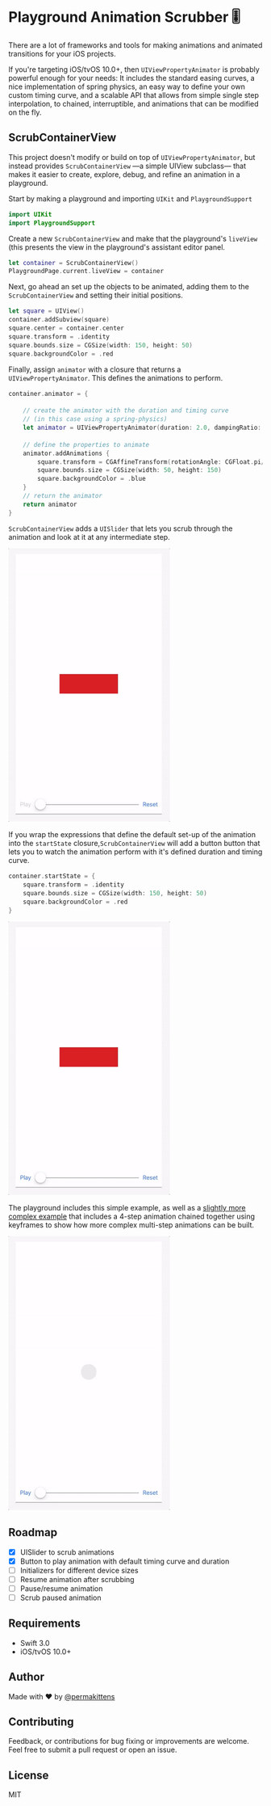 # Playground Animation Scrubber 🎚

There are a lot of frameworks and tools for making animations and animated
transitions for your iOS projects.

If you're targeting iOS/tvOS 10.0+, then `UIViewPropertyAnimator` is probably
powerful enough for your needs: It includes the standard easing curves, a nice
implementation of spring physics, an easy way to define your own custom
timing curve, and a scalable API that allows from simple single step
interpolation, to chained, interruptible, and animations that can be modified on
the fly.

## ScrubContainerView
This project doesn't modify or build on top of `UIViewPropertyAnimator`, but
instead provides `ScrubContainerView` —a simple UIView subclass— that makes it
easier to create, explore, debug, and refine an animation in a playground.


Start by making a playground and importing `UIKit` and `PlaygroundSupport`

````Swift
import UIKit
import PlaygroundSupport
````

Create a new `ScrubContainerView` and make that the playground's `liveView`
(this presents the view in the playground's assistant editor panel.

````Swift
let container = ScrubContainerView()
PlaygroundPage.current.liveView = container
````

Next, go ahead an set up the objects to be animated, adding them to the
`ScrubContainerView` and setting their initial positions.

````Swift
let square = UIView()
container.addSubview(square)
square.center = container.center
square.transform = .identity
square.bounds.size = CGSize(width: 150, height: 50)
square.backgroundColor = .red
````

Finally, assign `animator` with a closure that returns a
`UIViewPropertyAnimator`. This defines the animations to perform.

````Swift
container.animator = {

    // create the animator with the duration and timing curve
    // (in this case using a spring-physics)
    let animator = UIViewPropertyAnimator(duration: 2.0, dampingRatio: 0.5)

    // define the properties to animate
    animator.addAnimations {
        square.transform = CGAffineTransform(rotationAngle: CGFloat.pi/2)
        square.bounds.size = CGSize(width: 50, height: 150)
        square.backgroundColor = .blue
    }
    // return the animator
    return animator
}
````

`ScrubContainerView` adds a `UISlider` that lets you scrub through the animation
and look at it at any intermediate step.

<img src="./assets/scrubber-simple-1.gif" width="320">

If you wrap the expressions that define the default set-up of the animation into
the `startState` closure,`ScrubContainerView` will add a button button that lets
you to watch the animation perform with it's defined duration and timing curve.

````Swift
container.startState = {
    square.transform = .identity
    square.bounds.size = CGSize(width: 150, height: 50)
    square.backgroundColor = .red
}
````

<img src="./assets/scrubber-simple-2.gif" width="320">

The playground includes this simple example, as well as a [slightly more complex
example](https://github.com/mathewsanders/Scrubber/blob/master/source/Animation.playground/Pages/Keyframe%20example.xcplaygroundpage/Contents.swift)
that includes a 4-step animation chained together using keyframes to show how
more complex multi-step animations can be built.

<img src="./assets/scrubber-chained-1.gif" width="320">

## Roadmap
- [x] UISlider to scrub animations
- [x] Button to play animation with default timing curve and duration
- [ ] Initializers for different device sizes
- [ ] Resume animation after scrubbing
- [ ] Pause/resume animation
- [ ] Scrub paused animation

## Requirements

- Swift 3.0
- iOS/tvOS 10.0+

## Author

Made with :heart: by [@permakittens](http://twitter.com/permakittens)

## Contributing

Feedback, or contributions for bug fixing or improvements are welcome. Feel free to submit a pull request or open an issue.

## License

MIT
